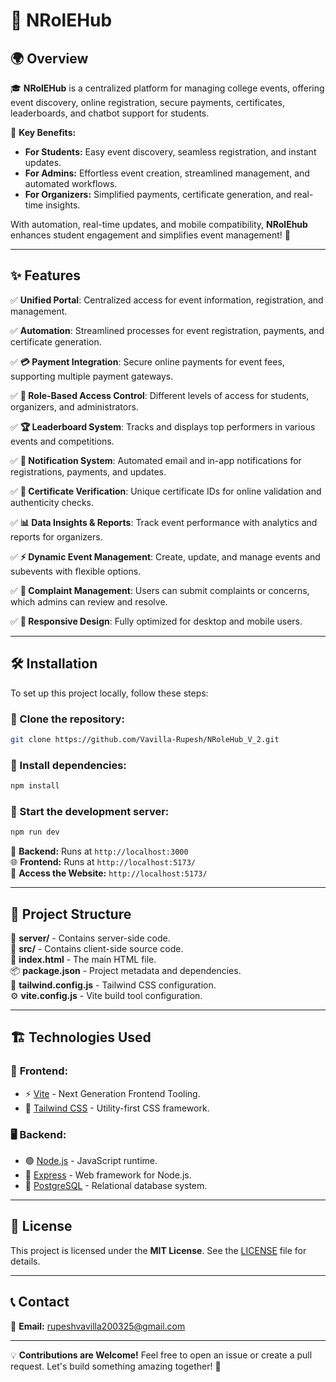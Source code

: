 # 🚀 NRolEHub

## 🌍 Overview

🎓 **NRolEHub** is a centralized platform for managing college events, offering event discovery, online registration, secure payments, certificates, leaderboards, and chatbot support for students. 

🎯 **Key Benefits:**
- **For Students:** Easy event discovery, seamless registration, and instant updates.
- **For Admins:** Effortless event creation, streamlined management, and automated workflows.
- **For Organizers:** Simplified payments, certificate generation, and real-time insights.

With automation, real-time updates, and mobile compatibility, **NRolEhub** enhances student engagement and simplifies event management! 🚀

---

## ✨ Features

✅ **Unified Portal**: Centralized access for event information, registration, and management.

✅ **Automation**: Streamlined processes for event registration, payments, and certificate generation.

✅ **💳 Payment Integration**: Secure online payments for event fees, supporting multiple payment gateways.

✅ **🔐 Role-Based Access Control**: Different levels of access for students, organizers, and administrators.

✅ **🏆 Leaderboard System**: Tracks and displays top performers in various events and competitions.

✅ **📢 Notification System**: Automated email and in-app notifications for registrations, payments, and updates.

✅ **📜 Certificate Verification**: Unique certificate IDs for online validation and authenticity checks.

✅ **📊 Data Insights & Reports**: Track event performance with analytics and reports for organizers.

✅ **⚡ Dynamic Event Management**: Create, update, and manage events and subevents with flexible options.

✅ **📩 Complaint Management**: Users can submit complaints or concerns, which admins can review and resolve.

✅ **📱 Responsive Design**: Fully optimized for desktop and mobile users.

---

## 🛠 Installation

To set up this project locally, follow these steps:

### 🔹 Clone the repository:
```bash
git clone https://github.com/Vavilla-Rupesh/NRoleHub_V_2.git
```

### 🔹 Install dependencies:
```bash
npm install
```

### 🔹 Start the development server:
```bash
npm run dev
```

🚀 **Backend:** Runs at `http://localhost:3000`  
🌐 **Frontend:** Runs at `http://localhost:5173/`  
🎯 **Access the Website:** `http://localhost:5173/`

---

## 📂 Project Structure

📁 **server/** - Contains server-side code.  
📁 **src/** - Contains client-side source code.  
📜 **index.html** - The main HTML file.  
📦 **package.json** - Project metadata and dependencies.  
🎨 **tailwind.config.js** - Tailwind CSS configuration.  
⚙️ **vite.config.js** - Vite build tool configuration.  

---

## 🏗 Technologies Used

### 🎨 **Frontend:**
- ⚡ [Vite](https://vitejs.dev/) - Next Generation Frontend Tooling.
- 🎨 [Tailwind CSS](https://tailwindcss.com/) - Utility-first CSS framework.

### 🖥 **Backend:**
- 🟢 [Node.js](https://nodejs.org/) - JavaScript runtime.
- 🚀 [Express](https://expressjs.com/) - Web framework for Node.js.
- 🐘 [PostgreSQL](https://www.postgresql.org/) - Relational database system.

---

## 📜 License
This project is licensed under the **MIT License**. See the [LICENSE](LICENSE) file for details.

---

## 📞 Contact

💌 **Email:** [rupeshvavilla200325@gmail.com](mailto:rupeshvavilla200325@gmail.com)

---

💡 **Contributions are Welcome!** Feel free to open an issue or create a pull request. Let's build something amazing together! 🚀
